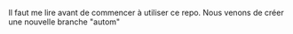 Il faut me lire avant de commencer à utiliser ce repo.
Nous venons de créer une nouvelle branche "autom"
